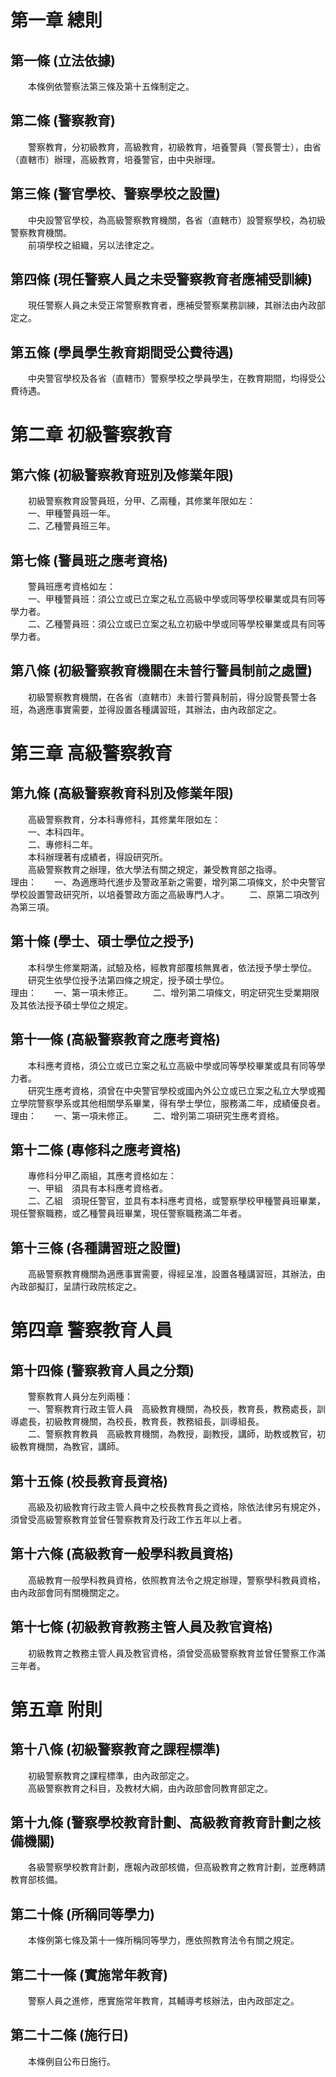 第一章  總則
============
第一條 (立法依據)
-----------------
　　本條例依警察法第三條及第十五條制定之。  


第二條 (警察教育)
-----------------
　　警察教育，分初級教育，高級教育，初級教育，培養警員（警長警士），由省（直轄市）辦理，高級教育，培養警官，由中央辦理。  


第三條 (警官學校、警察學校之設置)
---------------------------------
　　中央設警官學校，為高級警察教育機關，各省（直轄市）設警察學校，為初級警察教育機關。  
　　前項學校之組織，另以法律定之。  


第四條 (現任警察人員之未受警察教育者應補受訓練)
-----------------------------------------------
　　現任警察人員之未受正常警察教育者，應補受警察業務訓練，其辦法由內政部定之。  


第五條 (學員學生教育期間受公費待遇)
-----------------------------------
　　中央警官學校及各省（直轄市）警察學校之學員學生，在教育期間，均得受公費待遇。  


第二章  初級警察教育
====================
第六條 (初級警察教育班別及修業年限)
-----------------------------------
　　初級警察教育設警員班，分甲、乙兩種，其修業年限如左：  
　　一、甲種警員班一年。  
　　二、乙種警員班三年。  


第七條 (警員班之應考資格)
-------------------------
　　警員班應考資格如左：  
　　一、甲種警員班：須公立或已立案之私立高級中學或同等學校畢業或具有同等學力者。  
　　二、乙種警員班：須公立或已立案之私立初級中學或同等學校畢業或具有同等學力者。  


第八條 (初級警察教育機關在未普行警員制前之處置)
-----------------------------------------------
　　初級警察教育機關，在各省（直轄市）未普行警員制前，得分設警長警士各班，為適應事實需要，並得設置各種講習班，其辦法，由內政部定之。  


第三章  高級警察教育
====================
第九條 (高級警察教育科別及修業年限)
-----------------------------------
　　高級警察教育，分本科專修科，其修業年限如左：  
　　一、本科四年。  
　　二、專修科二年。  
　　本科辦理著有成績者，得設研究所。  
　　高級警察教育之辦理，依大學法有關之規定，兼受教育部之指導。  
理由：　　一、為適應時代進步及警政革新之需要，增列第二項條文，於中央警官學校設置警政研究所，以培養警政方面之高級專門人才。
　　二、原第二項改列為第三項。

第十條 (學士、碩士學位之授予)
-----------------------------
　　本科學生修業期滿，試驗及格，經教育部覆核無異者，依法授予學士學位。  
　　研究生依學位授予法第四條之規定，授予碩士學位。  
理由：　　一、第一項未修正。
　　二、增列第二項條文，明定研究生受業期限及其依法授予碩士學位之規定。

第十一條 (高級警察教育之應考資格)
---------------------------------
　　本科應考資格，須公立或已立案之私立高級中學或同等學校畢業或具有同等學力者。  
　　研究生應考資格，須曾在中央警官學校或國內外公立或已立案之私立大學或獨立學院警察學系或其他相關學系畢業，得有學士學位，服務滿二年，成績優良者。  
理由：　　一、第一項未修正。
　　二、增列第二項研究生應考資格。

第十二條 (專修科之應考資格)
---------------------------
　　專修科分甲乙兩組，其應考資格如左：  
　　一、甲組　須具有本科應考資格者。  
　　二、乙組　須現任警官，並具有本科應考資格，或警察學校甲種警員班畢業，現任警察職務，或乙種警員班畢業，現任警察職務滿二年者。  


第十三條 (各種講習班之設置)
---------------------------
　　高級警察教育機關為適應事實需要，得經呈准，設置各種講習班，其辦法，由內政部擬訂，呈請行政院核定之。  


第四章  警察教育人員
====================
第十四條 (警察教育人員之分類)
-----------------------------
　　警察教育人員分左列兩種：  
　　一、警察教育行政主管人員　高級教育機關，為校長，教育長，教務處長，訓導處長，初級教育機關，為校長，教育長，教務組長，訓導組長。  
　　二、警察教育教員　高級教育機關，為教授，副教授，講師，助教或教官，初級教育機關，為教官，講師。  


第十五條 (校長教育長資格)
-------------------------
　　高級及初級教育行政主管人員中之校長教育長之資格，除依法律另有規定外，須曾受高級警察教育並曾任警察教育及行政工作五年以上者。  


第十六條 (高級教育一般學科教員資格)
-----------------------------------
　　高級教育一般學科教員資格，依照教育法令之規定辦理，警察學科教員資格，由內政部會同有關機關定之。  


第十七條 (初級教育教務主管人員及教官資格)
-----------------------------------------
　　初級教育之教務主管人員及教官資格，須曾受高級警察教育並曾任警察工作滿三年者。  


第五章  附則
============
第十八條 (初級警察教育之課程標準)
---------------------------------
　　初級警察教育之課程標準，由內政部定之。  
　　高級警察教育之科目，及教材大綱，由內政部會同教育部定之。  


第十九條 (警察學校教育計劃、高級教育教育計劃之核備機關)
-------------------------------------------------------
　　各級警察學校教育計劃，應報內政部核備，但高級教育之教育計劃，並應轉請教育部核備。  


第二十條 (所稱同等學力)
-----------------------
　　本條例第七條及第十一條所稱同等學力，應依照教育法令有關之規定。  


第二十一條 (實施常年教育)
-------------------------
　　警察人員之進修，應實施常年教育，其輔導考核辦法，由內政部定之。  


第二十二條 (施行日)
-------------------
　　本條例自公布日施行。
